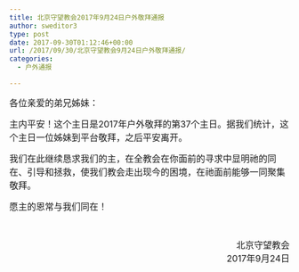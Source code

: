 ```yaml
---
title: 北京守望教会2017年9月24日户外敬拜通报
author: sweditor3
type: post
date: 2017-09-30T01:12:46+00:00
url: /2017/09/30/北京守望教会9月24日户外敬拜通报/
categories:
  - 户外通报

---
```

<span style="font-size: 12pt;">各位亲爱的弟兄姊妹：</span>

<span style="font-size: 12pt;">主内平安！这个主日是2017年户外敬拜的第37个主日。据我们统计，这个主日一位姊妹到平台敬拜，之后平安离开。</span>

<span style="font-size: 12pt;">我们在此继续恳求我们的主，在全教会在你面前的寻求中显明祂的同在、引导和拯救，使我们教会走出现今的困境，在祂面前能够一同聚集敬拜。</span>

<span style="font-size: 12pt;">愿主的恩常与我们同在！</span>

&nbsp;

<p style="text-align: right;">
  <span style="font-size: 12pt;">北京守望教会</span><br /> <span style="font-size: 12pt;">2017年9月24日</span>
</p>

&nbsp;